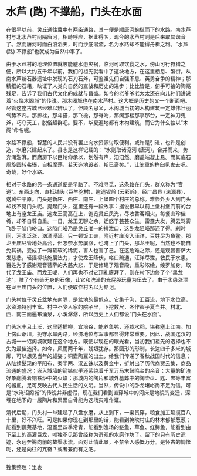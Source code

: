 # 水芦 (路) 不撑船，门头在水面
在很早以前，灵丘通往冀中有两条通路，其一便是顺唐河蜿蜒而下的水路。南水芦村与北水芦村间隔唐河，相峙呼应，据此得名，现今的水芦村则是后来取其谐音了。然而唐河时而白浪滔天，时而沙底潜流，名为水路却不能得舟楫之利。“水芦 (路) 不撑船”也就成为自然中事了。

由于水芦村的地理位置就坡能避水患灾祸，临河可取饮食之水，傍山可行狩猎之便，所以大约五千年以前，我们的祖先就看中了这块地方，在这里栖息、繁衍。从南水芦新石器遗址中发现的石刀石斧，可鉴祖先们自强不息、英勇奋争的精神；那精细的石耜，映证了人类向自然的宣战和历史的进步；比比皆是，俯手可拾的陶鬲残足，告诉了我们古代文化的成就与昌盛。如今的老爷爷老太太还在向儿孙们讲说着“火烧木阁城”的传说。那木阁城也在南水芦村。这大概是历史的又一个断面吧。尽管这座古城已经难以辨认了，但顾名思义，木阁城当初的木构建筑一定雄伟壮丽气势不凡。那廊栓，那斗搭，那飞檐，那脊吻，那阁那楼那亭那台，一定神刀鬼斧，巧夺天工，脱俗超群吧。要不，华夏遍地都有木构建筑，而它为什么独以“木阁”命名呢。

水路不撑船，智慧的人民并没有罢止向水资源讨取便利。或许是引进，也许是创造，水磨兴建起来了。县志是这样记载的：“水则取诸滱河 (唐河)，合并而来，势奔涌澎湃。而磨房下以巨轮仰承以，划然有声，汩汩然。磨盖端凝上悬。而其底石周旋圆转弗辍，自相摩荡，若天造地设者，斯已奇矣。”，让笨重的杵臼见鬼去吧。奇哉，好个水路。

相对于水路的另一条通道便是早路了。不难寻觅，这条路在门头，群众称为“官道”。东西走向，直抵铺头 (巨羊驼村)，逾遗钗岭 (云彩岭)，经广昌县 (涞源县)，送冀中平原。门头是新庄、西庄、南庄、上堡四个村庄的总称。难怪外乡人到门头却找不见门头呢。提起门头，这里还有一段故事：据说很早以前上堡村堡门前的台地上有座龙王庙。这龙王高高在上，饱览灵丘凤光，尽收香客烟火，每餐山珍佳肴，却不自尊自重。一日，龙王无聊之余，迁怒于芸芸众生，雷霆大发，腾云驾雾飞卧于隘门峪口。这隘门峪乃是灵丘唯一的排泄口，这卧龙阻峪那还了得。刹时间，河水泛涨，汹涌漫延。只一顿饭工夫，附近村庄没入汪详，百姓尽为鱼鳖。那龙王庙尽管地处高台，但怎奈水势屡涨，也淹上了门头，那龙王呢，当然也不能自免其祸，变成了一滩软软的稀泥，害人也害了己。在这危难之际，还是观音菩萨大发慈悲，轻摇柳枝施展法力，才使龙王降伏，峪口疏通，汪洋尽泄，救民于水患。百姓为了感谢观音菩萨的大慈大悲，于是修建了观音殿，重彩浓绘，绫罗加身，取代了龙王庙。而龙王呢，人们再也不对它顶礼膜拜了，则在村下边修了个“黑龙池”，雕了个有头无身的石像，让它和洗澡的光屁股玩童为伍去了。由于水患涨泄在龙王庙门头的位置，人们便取作村名以为铭记。

门头村位于灵丘盆地东南隅，是盆地的最低点。它集千沟，汇百流，地下水位高，水资源特别丰富。村中不少人家的院子里，下挖数尺，冬作窖子夏当井。村北、西、南三面遍布涌泉，小溪潺潺，所以历史上人们都说“门头在水面”。

门头水丰且土沃，这里适插柳，宜培谷，能养鱼鸭，还栽水稻，堪称塞上江南。加上傍山踞川，扼守水旱两路，经济地位与军事都显得非常重要。因此，战国迄汉的古城一一诏阁城就建在这个地方。既使以现在的眼光看，当初我们祖先的选择也不失为最佳选择。如今，风雨两千年，残垣犹存。那圆形的形制，长达四千多米的城廓，可以想见当年的雄姿；铜壶陶豆的出土，给我们传递了春秋战国时代的信息；从陆续髮现的平阳布、秦半两、汉五铢以及黄金中，折射出了历代商贾云集，商品流通的盛况；嵌入城墙的箭镞似乎还萦绕着千军万马末鼓鸣金的余音；大量的矿渣好象翻腾着铜铁炉中的火焰；那城内的陶片和城外墓葬中的陶壶盘、匙、盅等丰富的器皿，足可反映古代人民生活的文明。当然，传说中的卧龙堵峪尚不足为信，可是“水淹诏阁城”的传说并非虚假，现在我们看到直穿城中的河床是地貌的变迁，深埋在地下的一层陶片和累累白骨能为这场灾难作证。

清代后期，门头村一举建起了八盘水磨，从上到下，一渠贯穿，粮食加工延揽百八十里，好不兴旺。可是如果你现在到那里的话，能看到掩映村庄的林木郁郁葱葱；能看到蔬莱基地，温室里四季常青，能看到渔场的鲢鱼、草鱼、红鳟鱼，能看到由下至上的高灌巨龙，唯独不见那曾经称为奇观的水磨作坊了。留下的只有历史遗迹，永远奔腾向前的故渠水流。面对此情此景，不禁令人感慨万分。是怀古的惆怅呢，还是向往的亢奋？或者兼而有之吧。

---

搜集整理：里表